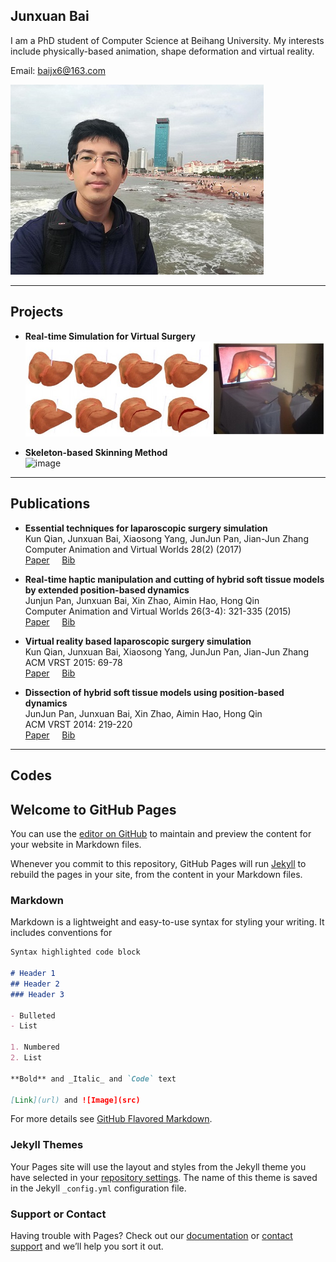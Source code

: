 ## Junxuan Bai

I am a PhD student of Computer Science at Beihang University. My interests include physically-based animation, shape deformation and virtual reality.

Email: baijx6@163.com
  
  
![image](./Headportrait.jpg) 

---

## Projects

- **Real-time Simulation for Virtual Surgery**  
![image](SurgerySimulator.jpg)

- **Skeleton-based Skinning Method**  
![image](http://note.youdao.com/favicon.ico)


---

## Publications

- **Essential techniques for laparoscopic surgery simulation**  
Kun Qian, Junxuan Bai, Xiaosong Yang, JunJun Pan, Jian-Jun Zhang  
Computer Animation and Virtual Worlds 28(2) (2017)  
[Paper](http://onlinelibrary.wiley.com/doi/10.1002/cav.1724/full) &nbsp;&nbsp;&nbsp;
[Bib](http://dblp.uni-trier.de/rec/bibtex/journals/jvca/QianBYPZ17)


- **Real-time haptic manipulation and cutting of hybrid soft tissue models by extended position-based dynamics**  
Junjun Pan, Junxuan Bai, Xin Zhao, Aimin Hao, Hong Qin  
Computer Animation and Virtual Worlds 26(3-4): 321-335 (2015)  
[Paper](http://onlinelibrary.wiley.com/doi/10.1002/cav.1655/abstract) &nbsp;&nbsp;&nbsp;
[Bib](http://dblp.uni-trier.de/rec/bibtex/journals/jvca/PanBZHQ15)


- **Virtual reality based laparoscopic surgery simulation**  
	Kun Qian, Junxuan Bai, Xiaosong Yang, JunJun Pan, Jian-Jun Zhang  
 ACM VRST 2015: 69-78  
[Paper](https://dl.acm.org/citation.cfm?id=2821599) &nbsp;&nbsp;&nbsp;
[Bib](http://dblp.uni-trier.de/rec/bibtex/conf/vrst/QianBYPZ15)




- **Dissection of hybrid soft tissue models using position-based dynamics**  
JunJun Pan, Junxuan Bai, Xin Zhao, Aimin Hao, Hong Qin  
ACM VRST 2014: 219-220  
[Paper](https://dl.acm.org/citation.cfm?id=2671129) &nbsp;&nbsp;&nbsp;
[Bib](http://dblp.uni-trier.de/rec/bibtex/conf/vrst/PanBZHQ14)





---

## Codes


## Welcome to GitHub Pages

You can use the [editor on GitHub](https://github.com/JunxuanBai/JunxuanBai.github.io/edit/master/README.md) to maintain and preview the content for your website in Markdown files.

Whenever you commit to this repository, GitHub Pages will run [Jekyll](https://jekyllrb.com/) to rebuild the pages in your site, from the content in your Markdown files.

### Markdown

Markdown is a lightweight and easy-to-use syntax for styling your writing. It includes conventions for

```markdown
Syntax highlighted code block

# Header 1
## Header 2
### Header 3

- Bulleted
- List

1. Numbered
2. List

**Bold** and _Italic_ and `Code` text

[Link](url) and ![Image](src)
```

For more details see [GitHub Flavored Markdown](https://guides.github.com/features/mastering-markdown/).

### Jekyll Themes

Your Pages site will use the layout and styles from the Jekyll theme you have selected in your [repository settings](https://github.com/JunxuanBai/JunxuanBai.github.io/settings). The name of this theme is saved in the Jekyll `_config.yml` configuration file.

### Support or Contact

Having trouble with Pages? Check out our [documentation](https://help.github.com/categories/github-pages-basics/) or [contact support](https://github.com/contact) and we’ll help you sort it out.

